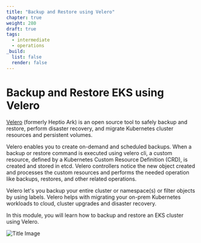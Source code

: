 ```yaml
---
title: "Backup and Restore using Velero"
chapter: true
weight: 280
draft: true
tags:
  - intermediate
  - operations
_build:
  list: false
  render: false
---
```


# Backup and Restore EKS using Velero

[Velero](https://velero.io/) (formerly Heptio Ark) is an open source tool to safely backup and restore, perform disaster recovery, and migrate Kubernetes cluster resources and persistent volumes. 

Velero enables you to create on-demand and scheduled backups. When a backup or restore command is executed using velero cli, a custom resource, defined by a Kubernetes Custom Resource Definition (CRD), is created and stored in etcd. Velero controllers notice the new object created and processes the custom resources and performs the needed operation like backups, restores, and other related operations.

Velero let's you backup your entire cluster or namespace(s) or filter objects by using labels. Velero helps with migrating your on-prem Kubernetes workloads to cloud, cluster upgrades and disaster recovery.

In this module, you will learn how to backup and restore an EKS cluster using Velero. 

![Title Image](/images/backupandrestore/velero.png)
